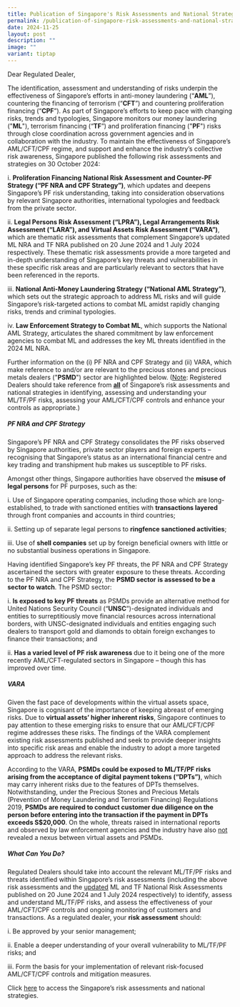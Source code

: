 ```yaml
---
title: Publication of Singapore's Risk Assessments and National Strategies
permalink: /publication-of-singapore-risk-assessments-and-national-strategies/
date: 2024-11-25
layout: post
description: ""
image: ""
variant: tiptap
---
```

<p>Dear Regulated Dealer,</p>
<p>The identification, assessment and understanding of risks underpin the
effectiveness of Singapore’s efforts in anti-money laundering (“<strong>AML</strong>”),
countering the financing of terrorism (“<strong>CFT</strong>”) and countering
proliferation financing (“<strong>CPF</strong>”). As part of Singapore’s
efforts to keep pace with changing risks, trends and typologies, Singapore
monitors our money laundering ("<strong>ML</strong>"), terrorism financing
(“<strong>TF</strong>”) and proliferation financing ("<strong>PF</strong>")
risks through close coordination across government agencies and in collaboration
with the industry. To maintain the effectiveness of Singapore’s AML/CFT/CPF
regime, and support and enhance the industry’s collective risk awareness,
Singapore published the following risk assessments and strategies on 30
October 2024:</p>
<p>i. <strong>Proliferation Financing National Risk Assessment and Counter-PF Strategy (“PF NRA and CPF Strategy”)</strong>,
which updates and deepens Singapore’s PF risk understanding, taking into
consideration observations by relevant Singapore authorities, international
typologies and feedback from the private sector.</p>
<p>ii. <strong>Legal Persons Risk Assessment (“LPRA”), Legal Arrangements Risk Assessment (“LARA”), and Virtual Assets Risk Assessment (“VARA”)</strong>,
which are thematic risk assessments that complement Singapore’s updated
ML NRA and TF NRA published on 20 June 2024 and 1 July 2024 respectively.
These thematic risk assessments provide a more targeted and in-depth understanding
of Singapore’s key threats and vulnerabilities in these specific risk areas
and are particularly relevant to sectors that have been referenced in the
reports.</p>
<p>iii. <strong>National Anti-Money Laundering Strategy (“National AML Strategy”)</strong>,
which sets out the strategic approach to address ML risks and will guide
Singapore’s risk-targeted actions to combat ML amidst rapidly changing
risks, trends and criminal typologies.</p>
<p>iv. <strong>Law Enforcement Strategy to Combat ML</strong>, which supports
the National AML Strategy, articulates the shared commitment by law enforcement
agencies to combat ML and addresses the key ML threats identified in the
2024 ML NRA.</p>
<p>Further information on the (i) PF NRA and CPF Strategy and (ii) VARA,
which make reference to and/or are relevant to the precious stones and
precious metals dealers ("<strong>PSMD</strong>") sector are highlighted
below. (<u>Note</u>: Registered Dealers should take reference from <strong><u>all</u></strong> of
Singapore’s risk assessments and national strategies in identifying, assessing
and understanding your ML/TF/PF risks, assessing your AML/CFT/CPF controls
and enhance your controls as appropriate.)</p>
<h5><strong>PF NRA and CPF Strategy</strong></h5>
<p>Singapore’s PF NRA and CPF Strategy consolidates the PF risks observed
by Singapore authorities, private sector players and foreign experts –
recognising that Singapore’s status as an international financial centre
and key trading and transhipment hub makes us susceptible to PF risks.</p>
<p>Amongst other things, Singapore authorities have observed the <strong>misuse of legal persons</strong> for
PF purposes, such as the:</p>
<p>i. Use of Singapore operating companies, including those which are long-established,
to trade with sanctioned entities with <strong>transactions layered</strong> through
front companies and accounts in third countries;</p>
<p>ii. Setting up of separate legal persons to <strong>ringfence sanctioned activities</strong>;</p>
<p>iii. Use of <strong>shell companies</strong> set up by foreign beneficial
owners with little or no substantial business operations in Singapore.</p>
<p>Having identified Singapore’s key PF threats, the PF NRA and CPF Strategy
ascertained the sectors with greater exposure to these threats. According
to the PF NRA and CPF Strategy, the <strong>PSMD sector</strong>  <strong>is assessed to be a sector to watch</strong>.
The PSMD sector:</p>
<p>i. <strong>Is exposed to key PF threats</strong> as PSMDs provide an alternative
method for United Nations Security Council (“<strong>UNSC</strong>”)-designated
individuals and entities to surreptitiously move financial resources across
international borders, with UNSC-designated individuals and entities engaging
such dealers to transport gold and diamonds to obtain foreign exchanges
to finance their transactions; and</p>
<p>ii. <strong>Has a varied level of PF risk awareness </strong>due to it
being one of the more recently AML/CFT-regulated sectors in Singapore –
though this has improved over time.</p>
<h5><strong>VARA</strong></h5>
<p>Given the fast pace of developments within the virtual assets space, Singapore
is cognisant of the importance of keeping abreast of emerging risks. Due
to <strong>virtual assets’ higher inherent risks</strong>, Singapore continues
to pay attention to these emerging risks to ensure that our AML/CFT/CPF
regime addresses these risks. The findings of the VARA complement existing
risk assessments published and seek to provide deeper insights into specific
risk areas and enable the industry to adopt a more targeted approach to
address the relevant risks.</p>
<p>According to the VARA, <strong>PSMDs could be exposed to ML/TF/PF risks arising from the acceptance of digital payment tokens (“DPTs”)</strong>,
which may carry inherent risks due to the features of DPTs themselves.
Notwithstanding, under the Precious Stones and Precious Metals (Prevention
of Money Laundering and Terrorism Financing) Regulations 2019, <strong>PSMDs are required to conduct customer due diligence on the person before entering into the transaction if the payment in DPTs exceeds S$20,000</strong>.
On the whole, threats raised in international reports and observed by law
enforcement agencies and the industry have also <u>not</u> revealed a nexus
between virtual assets and PSMDs.</p>
<h5><strong>What Can You Do?</strong></h5>
<p>Regulated Dealers should take into account the relevant ML/TF/PF risks
and threats identified within Singapore’s risk assessments (including the
above risk assessments and the <u>updated</u> ML and TF National Risk Assessments
published on 20 June 2024 and 1 July 2024 respectively) to identify, assess
and understand ML/TF/PF risks, and assess the effectiveness of your AML/CFT/CPF
controls and ongoing monitoring of customers and transactions. As a regulated
dealer, your <strong>risk assessment</strong> should:</p>
<p>i. Be approved by your senior management;</p>
<p>ii. Enable a deeper understanding of your overall vulnerability to ML/TF/PF
risks; and</p>
<p>iii. Form the basis for your implementation of relevant risk-focused AML/CFT/CPF
controls and mitigation measures.</p>
<p>Click <a href="https://acd.mlaw.gov.sg/aml-cft-cpf-resources/" rel="noopener nofollow" target="_blank">here</a> to
access the Singapore’s risk assessments and national strategies.</p>